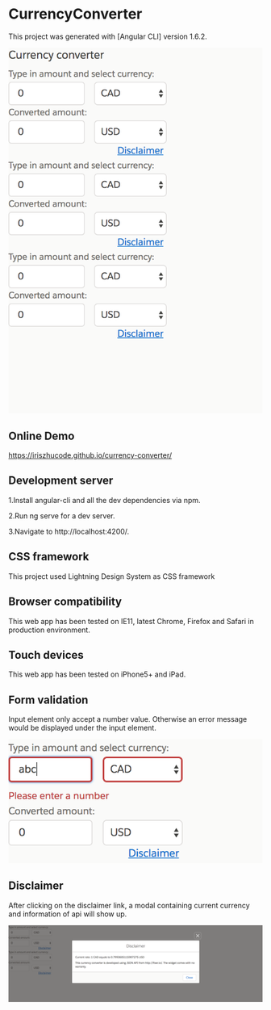 # CurrencyConverter
This project was generated with [Angular CLI] version 1.6.2.

![Screenshot](ScreenShotView.png)

## Online Demo
https://iriszhucode.github.io/currency-converter/

## Development server
1.Install angular-cli and all the dev dependencies via npm.

2.Run ng serve for a dev server. 

3.Navigate to http://localhost:4200/. 

## CSS framework
This project used Lightning Design System as CSS framework 

## Browser compatibility
This web app has been tested on IE11, latest Chrome, Firefox and Safari in production environment.

## Touch devices
This web app has been tested on iPhone5+ and iPad.

## Form validation
Input element only accept a number value. Otherwise an error message would be displayed under the input element.

![Screenshot](ScreenShotError.png)


## Disclaimer
After clicking on the disclaimer link, a modal containing current currency and information of api will show up.

![Screenshot](ScreenShotModal.png)

